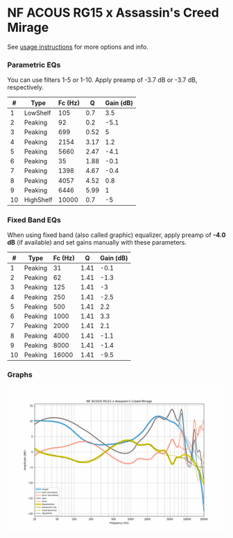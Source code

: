 # NF ACOUS RG15 x Assassin's Creed Mirage
See [usage instructions](https://github.com/jaakkopasanen/AutoEq#usage) for more options and info.

### Parametric EQs
You can use filters 1-5 or 1-10. Apply preamp of -3.7 dB or -3.7 dB, respectively.

|   # | Type      |   Fc (Hz) |    Q |   Gain (dB) |
|-----|-----------|-----------|------|-------------|
|   1 | LowShelf  |       105 | 0.7  |         3.5 |
|   2 | Peaking   |        92 | 0.2  |        -5.1 |
|   3 | Peaking   |       699 | 0.52 |         5   |
|   4 | Peaking   |      2154 | 3.17 |         1.2 |
|   5 | Peaking   |      5660 | 2.47 |        -4.1 |
|   6 | Peaking   |        35 | 1.88 |        -0.1 |
|   7 | Peaking   |      1398 | 4.67 |        -0.4 |
|   8 | Peaking   |      4057 | 4.52 |         0.8 |
|   9 | Peaking   |      6446 | 5.99 |         1   |
|  10 | HighShelf |     10000 | 0.7  |        -5   |

### Fixed Band EQs
When using fixed band (also called graphic) equalizer, apply preamp of **-4.0 dB** (if available) and set gains manually with these parameters.

|   # | Type    |   Fc (Hz) |    Q |   Gain (dB) |
|-----|---------|-----------|------|-------------|
|   1 | Peaking |        31 | 1.41 |        -0.1 |
|   2 | Peaking |        62 | 1.41 |        -1.3 |
|   3 | Peaking |       125 | 1.41 |        -3   |
|   4 | Peaking |       250 | 1.41 |        -2.5 |
|   5 | Peaking |       500 | 1.41 |         2.2 |
|   6 | Peaking |      1000 | 1.41 |         3.3 |
|   7 | Peaking |      2000 | 1.41 |         2.1 |
|   8 | Peaking |      4000 | 1.41 |        -1.1 |
|   9 | Peaking |      8000 | 1.41 |        -1.4 |
|  10 | Peaking |     16000 | 1.41 |        -9.5 |

### Graphs
![](./NF%20ACOUS%20RG15%20x%20Assassin's%20Creed%20Mirage.png)

